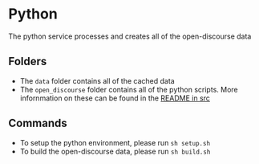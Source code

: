 # Python

The python service processes and creates all of the open-discourse data

## Folders

- The `data` folder contains all of the cached data
- The `open_discourse` folder contains all of the python scripts. More infornmation on these can be found in the [README in src](./src/README.md)

## Commands

- To setup the python environment, please run `sh setup.sh`
- To build the open-discourse data, please run `sh build.sh`
